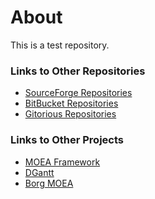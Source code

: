 About
===
This is a test repository.

### Links to Other Repositories
  - [SourceForge Repositories](http://www.sourceforge.net/users/dhadka)
  - [BitBucket Repositories](https://www.bitbucket.org/dmh309)
  - [Gitorious Repositories](https://www.gitorious.org/&tilde;dhadka/)

### Links to Other Projects
  - [MOEA Framework](http://www.moeaframework.org/)
  - [DGantt](http://www.sourceforge.net/projects/dgantt/)
  - [Borg MOEA](http://www.borgmoea.org/)
